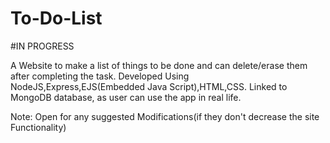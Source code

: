 # To-Do-List

#IN PROGRESS

 A Website to make a list of things to be done and can delete/erase them after completing the task.
 Developed Using NodeJS,Express,EJS(Embedded Java Script),HTML,CSS.
 Linked to MongoDB database, as user can use the app in real life.

 Note: Open for any suggested Modifications(if they don't decrease the site Functionality)
